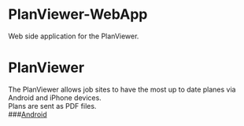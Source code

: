 PlanViewer-WebApp
=================

Web side application for the PlanViewer.  

PlanViewer
==========

The PlanViewer allows job sites to have the most up to date planes via Android and iPhone devices.  
Plans are sent as PDF files.  
###[Android](https://github.com/ShaneBurkhart/PlanViewer-Android)
